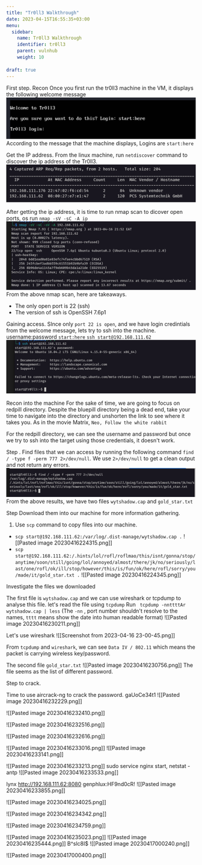 ```yaml
---
title: "Tr0ll3 Walkthrough"
date: 2023-04-15T16:55:35+03:00
menu:
  sidebar:
    name: Tr0ll3 Walkthrough
    identifier: tr0ll3
    parent: vulnhub
    weight: 10
    
draft: true
---
```


First step. 
Recon
Once you first run the tr0ll3 machine in the VM, it displays the following welcome message
![welcome_message](welcome_message.png)
According to the message that the machine displays, Logins are `start:here`

Get the IP address.
From the linux machine, run `netdiscover` command to discover the ip address of the Tr0ll3. 
![netdiscover](netdiscover.png)

After getting the ip address, it is time to run nmap scan to dicover open ports, os
run `nmap -sV -sC -A ip` 
![nmap scan](nmap_scan.png)
From the above nmap scan, here are takeaways.
- The only open port is 22 (ssh)
- The version of ssh is OpenSSH 7.6p1

Gaining access. 
SInce only `port 22 is open`, and we have login credintials from the welcome message, lets try to ssh into the machine. 
username:password  `start:here`
`ssh start@192.168.111.62`
![initial login](ssh_start.png)

Recon into the machine
For the sake of time, we are going to focus on redpill directory. Despite the bluepill directory being a dead end, take your time to navigate into the directory and unshorten the link to see where it takes you. As in the movie Matrix, `Neo, Follow the white rabbit`

For the redpill directory, we can see the username and password but once we try to ssh into the target using those credentials, it doesn't work. 

Step . 
Find files that we can access by running the following command
`find / -type f -perm 777 2>/dev/null`. We use `2>/dev/null` to get a clean output and not return any errors. 
![find files](find_files.png)
From the above results, we have two files
`wytshadow.cap`  and `gold_star.txt`

Step 
Download them into our machine for more information gathering. 
1.  Use `scp` command to copy files into our machine. 
-  `scp start@192.168.111.62:/var/log/.dist-manage/wytshadow.cap .`
![[Pasted image 20230416224315.png]]
- `scp start@192.168.111.62:/.hints/lol/rofl/roflmao/this/isnt/gonna/stop/anytime/soon/still/going/lol/annoyed/almost/there/jk/no/seriously/last/one/rofl/ok/ill/stop/however/this/is/fun/ok/here/rofl/sorry/you/made/it/gold_star.txt .`
![[Pasted image 20230416224345.png]]

Investigate the files we downloaded

The first file is `wytshadow.cap` and we can use wireshark or tcpdump to analyse this file. 
let's read the file using `tcpdump` 
Run ` tcpdump -nnttttAr wytshadow.cap | less` (The `-nn` , port number shouldn't resolve to the names, `tttt` means show the date into human readable format)
![[Pasted image 20230416230211.png]]

Let's use wireshark
![[Screenshot from 2023-04-16 23-00-45.png]]

From `tcpdump` and `wireshark`, we can see `Data IV / 802.11` which means the packet is carrying wireless key/password. 


The second file `gold_star.txt`
![[Pasted image 20230416230756.png]]
The file seems as the list of different password. 

Step to crack. 

Time to use aircrack-ng to crack the password. gaUoCe34t1
![[Pasted image 20230416232229.png]]

![[Pasted image 20230416232410.png]]

![[Pasted image 20230416232516.png]]

![[Pasted image 20230416232616.png]]


![[Pasted image 20230416233016.png]]
![[Pasted image 20230416233141.png]]

![[Pasted image 20230416233213.png]]
sudo service nginx start, netstat -antp
![[Pasted image 20230416233533.png]]

lynx http://192.168.111.62:8080  genphlux:HF9nd0cR!
![[Pasted image 20230416233855.png]]


![[Pasted image 20230416234025.png]]

![[Pasted image 20230416234342.png]]

![[Pasted image 20230416234759.png]]

![[Pasted image 20230416235023.png]]
![[Pasted image 20230416235444.png]]   B^slc8I$
![[Pasted image 20230417000240.png]]




![[Pasted image 20230417000400.png]]


